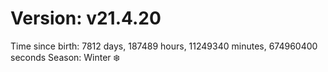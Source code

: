# Version: v21.4.20
Time since birth: 7812 days, 187489 hours, 11249340 minutes, 674960400 seconds
Season: Winter ❄️
